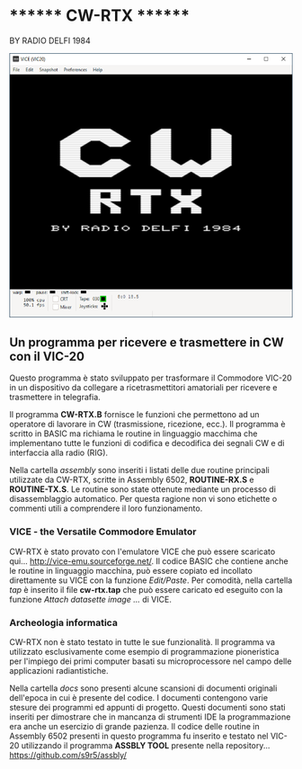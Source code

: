 ****** CW-RTX ******
====================
BY RADIO DELFI 1984

![CW-RTX](img/cw-rtx.png)

Un programma per ricevere e trasmettere in CW con il VIC-20
-----------------------------------------------------------
Questo programma è stato sviluppato per trasformare il Commodore VIC-20 in un dispositivo da collegare a ricetrasmettitori amatoriali per ricevere e trasmettere in telegrafia. 

Il programma **CW-RTX.B** fornisce le funzioni che permettono ad un operatore di lavorare in CW (trasmissione, ricezione, ecc.). Il programma è scritto in BASIC ma richiama le routine in linguaggio macchima che implementano tutte le funzioni di codifica e decodifica dei segnali CW e di interfaccia alla radio (RIG). 

Nella cartella *assembly* sono inseriti i listati delle due routine principali utilizzate da CW-RTX, scritte in Assembly 6502, **ROUTINE-RX.S** e **ROUTINE-TX.S**. Le routine sono state ottenute mediante un processo di disassemblaggio automatico. Per questa ragione non vi sono etichette o commenti utili a comprendere il loro funzionamento. 

### VICE - the Versatile Commodore Emulator
CW-RTX è stato provato con l'emulatore VICE che può essere scaricato qui... http://vice-emu.sourceforge.net/. Il codice BASIC che contiene anche le routine in linguaggio macchina, può essere copiato ed incollato direttamente su VICE con la funzione *Edit/Paste*. Per comodità, nella cartella *tap* è inserito il file **cw-rtx.tap** che può essere caricato ed eseguito con la funzione *Attach datasette image ...* di VICE.

### Archeologia informatica
CW-RTX non è stato testato in tutte le sue funzionalità. Il programma va utilizzato esclusivamente come esempio di programmazione pioneristica per l'impiego dei primi computer basati su microprocessore nel campo delle applicazioni radiantistiche. 

Nella cartella *docs* sono presenti alcune scansioni di documenti originali dell'epoca in cui è presente del codice. I documenti contengono varie stesure dei programmi ed appunti di progetto. Questi documenti sono stati inseriti per dimostrare che in mancanza di strumenti IDE la programmazione era anche un esercizio di grande pazienza. Il codice delle routine in Assembly 6502 presenti in questo programma fu inserito e testato nel VIC-20 utilizzando il programma **ASSBLY TOOL** presente nella repository... https://github.com/s9r5/assbly/ 